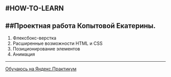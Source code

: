 #HOW-TO-LEARN
------
##**Проектная работа Копытовой Екатерины.**
------
1. Флексбокс-верстка
2. Расширенные возможности HTML и CSS
3. Позиционирование элементов
4. Анимация
------
[Обучаюсь на Яндекс.Практикум](https://practicum.yandex.ru/ "Я Яндекс.Практикум!")
